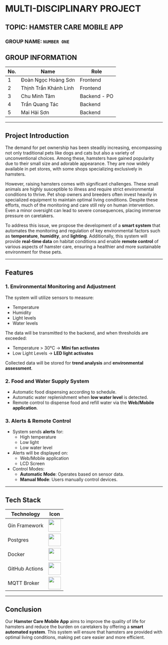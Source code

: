 # MULTI-DISCIPLINARY PROJECT
## TOPIC: HAMSTER CARE MOBILE APP
### GROUP NAME: `NUMBER ONE`

## GROUP INFORMATION
| No. | Name                  | Role        |
|-----|-----------------------|------------|
| 1   | Đoàn Ngọc Hoàng Sơn  | Frontend   |
| 2   | Thịnh Trần Khánh Linh | Frontend   |
| 3   | Chu Minh Tâm         | Backend - PO |
| 4   | Trần Quang Tác       | Backend    |
| 5   | Mai Hải Sơn          | Backend    |

---
## Project Introduction
The demand for pet ownership has been steadily increasing, encompassing not only traditional pets like dogs and cats but also a variety of unconventional choices. Among these, hamsters have gained popularity due to their small size and adorable appearance. They are now widely available in pet stores, with some shops specializing exclusively in hamsters.

However, raising hamsters comes with significant challenges. These small animals are highly susceptible to illness and require strict environmental conditions to thrive. Pet shop owners and breeders often invest heavily in specialized equipment to maintain optimal living conditions. Despite these efforts, much of the monitoring and care still rely on human intervention. Even a minor oversight can lead to severe consequences, placing immense pressure on caretakers.

To address this issue, we propose the development of a **smart system** that automates the monitoring and regulation of key environmental factors such as **temperature**, **humidity**, and **lighting**. Additionally, this system will provide **real-time data** on habitat conditions and enable **remote control** of various aspects of hamster care, ensuring a healthier and more sustainable environment for these pets.

---
## Features
### 1. Environmental Monitoring and Adjustment
The system will utilize sensors to measure:
- Temperature
- Humidity
- Light levels
- Water levels

The data will be transmitted to the backend, and when thresholds are exceeded:
- Temperature > 30°C → **Mini fan activates**
- Low Light Levels → **LED light activates**

Collected data will be stored for **trend analysis** and **environmental assessment**.

### 2. Food and Water Supply System
- Automatic food dispensing according to schedule.
- Automatic water replenishment when **low water level** is detected.
- Remote control to dispense food and refill water via the **Web/Mobile application**.

### 3. Alerts & Remote Control
- System sends **alerts** for:
  - High temperature
  - Low light
  - Low water level
- Alerts will be displayed on:
  - Web/Mobile application
  - LCD Screen
- Control Modes:
  - **Automatic Mode**: Operates based on sensor data.
  - **Manual Mode**: Users manually control devices.

---
## Tech Stack
| Technology     | Icon                                           |
|---------------|------------------------------------------------|
| Gin Framework | <img src="https://cdn.jsdelivr.net/gh/devicons/devicon/icons/go/go-original.svg" width="40" /> |
| Postgres      | <img src="https://cdn.jsdelivr.net/gh/devicons/devicon/icons/postgresql/postgresql-original.svg" width="40" /> |
| Docker        | <img src="https://cdn.jsdelivr.net/gh/devicons/devicon/icons/docker/docker-original.svg" width="40" /> |
| GitHub Actions | <img src="https://cdn.jsdelivr.net/gh/devicons/devicon/icons/github/github-original.svg" width="40" /> |
| MQTT Broker   | <img src="https://upload.wikimedia.org/wikipedia/commons/3/3b/MQTT_logo.svg" width="40" /> |

---
## Conclusion
Our **Hamster Care Mobile App** aims to improve the quality of life for hamsters and reduce the burden on caretakers by offering a **smart automated system**. This system will ensure that hamsters are provided with optimal living conditions, making pet care easier and more efficient.
